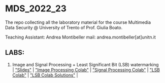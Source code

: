 # MDS_2022_23
The repo collecting all the laboratory material for the course Multimedia Data Security @ University of Trento of Prof. Giulia Boato.

Teaching Assistant: Andrea Montibeller
mail: andrea.montibeller[at]unitn.it

## LABS:

1. Image and Signal Processing + Least Significant Bit (LSB) watermarking \
| ["Slides"](https://docs.google.com/presentation/d/1_dwrsOQaAdGMbHHroH0qEqmmvUBaSJFLBqJj_nWlAAA/edit?usp=sharing) | 
["Image Processing Colab"](https://drive.google.com/file/d/1EKHJZQxmu1tgkos8ueDf1X-sXJRUdWaE/view?usp=sharing) |
["Signal Processing Colab"](https://drive.google.com/file/d/1Yq4XmY7fjfvTlU9FdWYO14swL0bUjESH/view?usp=sharing) |
["LSB Colab"](https://drive.google.com/file/d/1Kx9k32m1hVwisHlntZYS1loGp9GbLAza/view?usp=sharing) |
["LSB Colab Solutions"]() |
